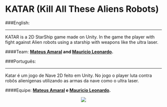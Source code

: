 # KATAR (Kill All These Aliens Robots)

###English:
___
KATAR is a 2D StarShip game made on Unity. In the game the player with fight against Alien robots using a starship with weapons like the ultra laser.

####Team:
**[Mateus Amaral](https://github.com/gitmateusamaral) and [Mauricio Leonardo](https://github.com/https://github.com/mauriciolfsilva).**

###Português:
___
Katar é um jogo de Nave 2D feito em Unity. No jogo o player luta contra robôs alienígenas utilizando as armas da nave como o ultra laser.

####Equipe:
**[Mateus Amaral](https://github.com/gitmateusamaral) e [Mauricio Leonardo](https://github.com/https://github.com/mauriciolfsilva).**


<p align="center">
  <img src="http://i.imgur.com/S7dFZjw.png/">
</p>


